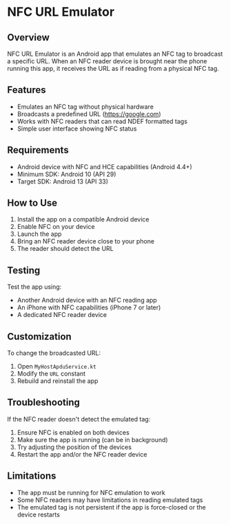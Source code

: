 # NFC URL Emulator

## Overview
NFC URL Emulator is an Android app that emulates an NFC tag to broadcast a specific URL. When an NFC reader device is brought near the phone running this app, it receives the URL as if reading from a physical NFC tag.

## Features
- Emulates an NFC tag without physical hardware
- Broadcasts a predefined URL (https://google.com)
- Works with NFC readers that can read NDEF formatted tags
- Simple user interface showing NFC status

## Requirements
- Android device with NFC and HCE capabilities (Android 4.4+)
- Minimum SDK: Android 10 (API 29)
- Target SDK: Android 13 (API 33)

## How to Use
1. Install the app on a compatible Android device
2. Enable NFC on your device
3. Launch the app
4. Bring an NFC reader device close to your phone
5. The reader should detect the URL

## Testing
Test the app using:
- Another Android device with an NFC reading app
- An iPhone with NFC capabilities (iPhone 7 or later)
- A dedicated NFC reader device

## Customization
To change the broadcasted URL:
1. Open `MyHostApduService.kt`
2. Modify the `URL` constant
3. Rebuild and reinstall the app

## Troubleshooting
If the NFC reader doesn't detect the emulated tag:
1. Ensure NFC is enabled on both devices
2. Make sure the app is running (can be in background)
3. Try adjusting the position of the devices
4. Restart the app and/or the NFC reader device

## Limitations
- The app must be running for NFC emulation to work
- Some NFC readers may have limitations in reading emulated tags
- The emulated tag is not persistent if the app is force-closed or the device restarts
